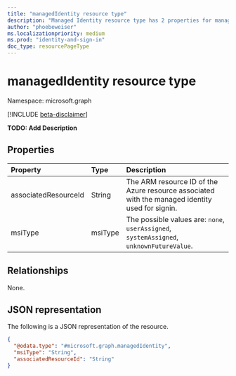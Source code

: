```yaml
---
title: "managedIdentity resource type"
description: "Managed Identity resource type has 2 properties for managed identity type and associated resource Id."
author: "phoebeweiser"
ms.localizationpriority: medium
ms.prod: "identity-and-sign-in"
doc_type: resourcePageType
---
```


# managedIdentity resource type

Namespace: microsoft.graph

[!INCLUDE [beta-disclaimer](../../includes/beta-disclaimer.md)]

**TODO: Add Description**

## Properties
|Property|Type|Description|
|:---|:---|:---|
|associatedResourceId|String|The ARM resource ID of the Azure resource associated with the managed identity used for signin.|
|msiType|msiType|The possible values are: `none`, `userAssigned`, `systemAssigned`, `unknownFutureValue`.|

## Relationships
None.

## JSON representation
The following is a JSON representation of the resource.
<!-- {
  "blockType": "resource",
  "@odata.type": "microsoft.graph.managedIdentity"
}
-->
``` json
{
  "@odata.type": "#microsoft.graph.managedIdentity",
  "msiType": "String",
  "associatedResourceId": "String"
}
```

